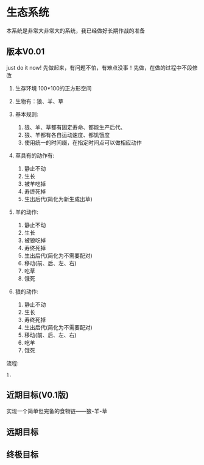 
生态系统
==================
本系统是非常大非常大的系统，我已经做好长期作战的准备

版本V0.01
--------------
just do it now!
先做起来，有问题不怕，有难点没事！先做，在做的过程中不段修改

1. 生存环境 100*100的正方形空间
2. 生物有：狼、羊、草
3. 基本规则:

    1. 狼、羊、草都有固定寿命、都能生产后代、
    2. 狼、羊都有各自运动速度、都饥饿度
    3. 使用统一的时间缀，在指定时间点可以做相应动作

4. 草具有的动作有:

    1. 静止不动
    2. 生长
    3. 被羊吃掉
    4. 寿终死掉
    5. 生出后代(简化为新生成出草)

5. 羊的动作:

    1. 静止不动
    2. 生长
    3. 被狼吃掉
    4. 寿终死掉
    5. 生出后代(简化为不需要配对)
    6. 移动(前、后、左、右)
    7. 吃草
    8. 饿死
    

6. 狼的动作:

    1. 静止不动
    2. 生长
    3. 寿终死掉
    4. 生出后代(简化为不需要配对)
    5. 移动(前、后、左、右)
    6. 吃羊
    7. 饿死

流程:

    1. 




近期目标(V0.1版)
------------------
实现一个简单但完备的食物链——狼-羊-草


远期目标
--------------


终极目标
-----------





